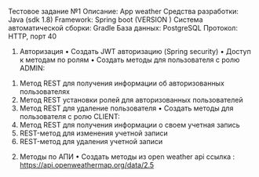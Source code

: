 Тестовое задание №1
Описание: App weather 
Средства разработки: Java (sdk 1.8)
Framework: Spring boot (VERSION )
Cистема автоматической сборки: Gradle
База данных: PostgreSQL
Протокол: HTTP, порт 40

1.	Авторизация
•	Создать JWT авторизацию (Spring security)
•	Доступ к методам по ролям
•	Создать методы для пользователя с ролю ADMIN:
1)	Метод REST для получения информации об авторизованных пользователях
2)	Метод REST установки ролей для авторизованных пользователей
3)	Метод REST для удаление пользователя
•	Создать методы для пользователя с ролю CLIENT:
1)	Метод REST для получения информации о своем учетная запись
2)	REST-метод для изменения учетной записи 
3)	REST-метод для удаления учетной записи 

2.	Методы по АПИ
•	Создать методы из open weather api ссылка  : https://api.openweathermap.org/data/2.5
